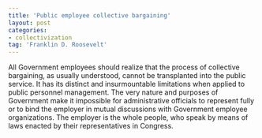 ```yaml
---
title: 'Public employee collective bargaining'
layout: post
categories:
- collectivization
tag: 'Franklin D. Roosevelt'
---
```


All Government employees should realize that the process of collective bargaining, as usually understood, cannot be transplanted into the public service. It has its distinct and insurmountable limitations when applied to public personnel management. The very nature and purposes of Government make it impossible for administrative officials to represent fully or to bind the employer in mutual discussions with Government employee organizations. The employer is the whole people, who speak by means of laws enacted by their representatives in Congress.